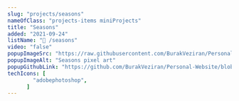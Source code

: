 ```yaml
---
slug: "projects/seasons"
nameOfClass: "projects-items miniProjects"
title: "Seasons"
added: "2021-09-24"
listName: "🎨 /seasons"
video: "false"
popupImageSrc: "https://raw.githubusercontent.com/BurakVeziran/Personal-Website/main/static/seasons.png"
popupImageAlt: "Seasons pixel art"
popupGithubLink: "https://github.com/BurakVeziran/Personal-Website/blob/main/static/seasons.png"
techIcons: [
        "adobephotoshop",
      ]
---
```

